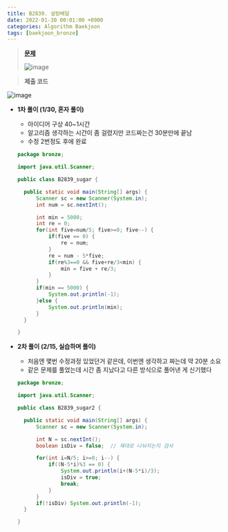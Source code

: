 ```yaml
---
title: B2839. 설탕배달
date: 2022-01-30 00:01:00 +0900
categories: Algorithm Baekjoon
tags: [baekjoon_bronze]
---
```


> **[문제](https://www.acmicpc.net/problem/2839)**
>
> ![image](https://user-images.githubusercontent.com/80896077/174942069-9f077e16-1186-496e-84a3-7bcaae38dc17.png)

> **제출 코드**

![image](https://user-images.githubusercontent.com/80896077/174942093-00d947cd-b2ff-4264-9f4b-e666b55bd1af.png)

- **1차 풀이 (1/30, 혼자 풀이)**

  - 아이디어 구상 40~1시간
  - 알고리즘 생각하는 시간이 좀 걸렸지만 코드짜는건 30분만에 끝남
  - 수정 2번정도 후에 완료

  ```java
  package bronze;

  import java.util.Scanner;

  public class B2839_sugar {

  	public static void main(String[] args) {
  		Scanner sc = new Scanner(System.in);
  		int num = sc.nextInt();

  		int min = 5000;
  		int re = 0;
  		for(int five=num/5; five>=0; five--) {
  			if(five == 0) {
  				re = num;
  			}
  			re = num - 5*five;
  			if(re%3==0 && five+re/3<min) {
  				min = five + re/3;
  			}
  		}
  		if(min == 5000) {
  			System.out.println(-1);
  		}else {
  			System.out.println(min);
  		}
  	}

  }
  ```

- **2차 풀이 (2/15, 실습하며 풀이)**

  - 처음엔 몇번 수정과정 있었던거 같은데, 이번엔 생각하고 짜는데 약 20분 소요
  - 같은 문제를 풀었는데 시간 좀 지났다고 다른 방식으로 풀어낸 게 신기했다

  ```java
  package bronze;

  import java.util.Scanner;

  public class B2839_sugar2 {

  	public static void main(String[] args) {
  		Scanner sc = new Scanner(System.in);

  		int N = sc.nextInt();
  		boolean isDiv = false;	// 제대로 나눠지는지 검사

  		for(int i=N/5; i>=0; i--) {
  			if((N-5*i)%3 == 0) {
  				System.out.println(i+(N-5*i)/3);
  				isDiv = true;
  				break;
  			}
  		}
  		if(!isDiv) System.out.println(-1);
  	}

  }
  ```
